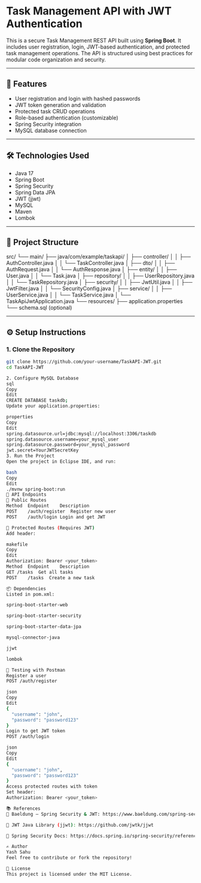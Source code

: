 # Task Management API with JWT Authentication

This is a secure Task Management REST API built using **Spring Boot**. It includes user registration, login, JWT-based authentication, and protected task management operations. The API is structured using best practices for modular code organization and security.

---

## 🔐 Features

- User registration and login with hashed passwords
- JWT token generation and validation
- Protected task CRUD operations
- Role-based authentication (customizable)
- Spring Security integration
- MySQL database connection

---

## 🛠️ Technologies Used

- Java 17
- Spring Boot
- Spring Security
- Spring Data JPA
- JWT (jjwt)
- MySQL
- Maven
- Lombok

---

## 📁 Project Structure

src/
└── main/
├── java/com/example/taskapi/
│ ├── controller/
│ │ ├── AuthController.java
│ │ └── TaskController.java
│ ├── dto/
│ │ ├── AuthRequest.java
│ │ └── AuthResponse.java
│ ├── entity/
│ │ ├── User.java
│ │ └── Task.java
│ ├── repository/
│ │ ├── UserRepository.java
│ │ └── TaskRepository.java
│ ├── security/
│ │ ├── JwtUtil.java
│ │ ├── JwtFilter.java
│ │ └── SecurityConfig.java
│ ├── service/
│ │ ├── UserService.java
│ │ └── TaskService.java
│ └── TaskApiJwtApplication.java
└── resources/
├── application.properties
└── schema.sql (optional)

---

## ⚙️ Setup Instructions

### 1. Clone the Repository

```bash
git clone https://github.com/your-username/TaskAPI-JWT.git
cd TaskAPI-JWT

2. Configure MySQL Database
sql
Copy
Edit
CREATE DATABASE taskdb;
Update your application.properties:

properties
Copy
Edit
spring.datasource.url=jdbc:mysql://localhost:3306/taskdb
spring.datasource.username=your_mysql_user
spring.datasource.password=your_mysql_password
jwt.secret=YourJWTSecretKey
3. Run the Project
Open the project in Eclipse IDE, and run:

bash
Copy
Edit
./mvnw spring-boot:run
🔐 API Endpoints
🔸 Public Routes
Method	Endpoint	Description
POST	/auth/register	Register new user
POST	/auth/login	Login and get JWT

🔸 Protected Routes (Requires JWT)
Add header:

makefile
Copy
Edit
Authorization: Bearer <your_token>
Method	Endpoint	Description
GET	/tasks	Get all tasks
POST	/tasks	Create a new task

📦 Dependencies
Listed in pom.xml:

spring-boot-starter-web

spring-boot-starter-security

spring-boot-starter-data-jpa

mysql-connector-java

jjwt

lombok

🧪 Testing with Postman
Register a user
POST /auth/register

json
Copy
Edit
{
  "username": "john",
  "password": "password123"
}
Login to get JWT token
POST /auth/login

json
Copy
Edit
{
  "username": "john",
  "password": "password123"
}
Access protected routes with token
Set header:
Authorization: Bearer <your_token>

📚 References
🔗 Baeldung – Spring Security & JWT: https://www.baeldung.com/spring-security-oauth-jwt

🔗 JWT Java Library (jjwt): https://github.com/jwtk/jjwt

🔗 Spring Security Docs: https://docs.spring.io/spring-security/reference/

✍️ Author
Yash Sahu
Feel free to contribute or fork the repository!

📜 License
This project is licensed under the MIT License.
